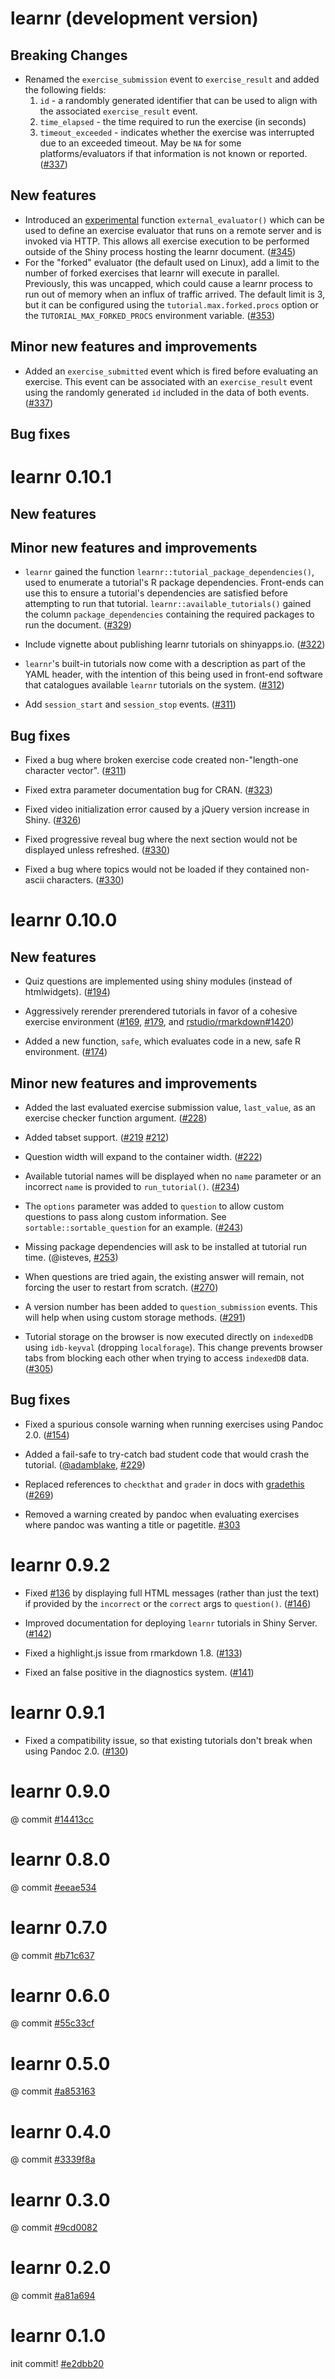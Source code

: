 learnr (development version)
===========

## Breaking Changes

* Renamed the `exercise_submission` event to `exercise_result` and added the following fields: 
  1. `id` - a randombly generated identifier that can be used to align with the associated `exercise_result` event.
  2. `time_elapsed` - the time required to run the exercise (in seconds)
  3. `timeout_exceeded` - indicates whether the exercise was interrupted due to an exceeded timeout. May be `NA` for some platforms/evaluators if that information is not known or reported. ([#337](https://github.com/rstudio/learnr/pull/337))
  

## New features

* Introduced an [experimental](https://www.tidyverse.org/lifecycle/#experimental) function `external_evaluator()` which can be used to define an exercise evaluator that runs on a remote server and is invoked via HTTP. This allows all exercise execution to be performed outside of the Shiny process hosting the learnr document. ([#345](https://github.com/rstudio/learnr/pull/345))
* For the "forked" evaluator (the default used on Linux), add a limit to the number of forked exercises that learnr will execute in parallel. Previously, this was uncapped, which could cause a learnr process to run out of memory when an influx of traffic arrived. The default limit is 3, but it can be configured using the `tutorial.max.forked.procs` option or the `TUTORIAL_MAX_FORKED_PROCS` environment variable. ([#353](https://github.com/rstudio/learnr/pull/353))

## Minor new features and improvements

* Added an `exercise_submitted` event which is fired before evaluating an exercise. This event can be associated with an `exercise_result` event using the randomly generated `id` included in the data of both events. ([#337](https://github.com/rstudio/learnr/pull/337))

## Bug fixes


learnr 0.10.1
===========

## New features

## Minor new features and improvements

* `learnr` gained the function `learnr::tutorial_package_dependencies()`, used to enumerate a tutorial's R package dependencies. Front-ends can use this to ensure a tutorial's dependencies are satisfied before attempting to run that tutorial. `learnr::available_tutorials()` gained the column `package_dependencies` containing the required packages to run the document. ([#329](https://github.com/rstudio/learnr/pull/329))

* Include vignette about publishing learnr tutorials on shinyapps.io. ([#322](https://github.com/rstudio/learnr/pull/322))

* `learnr`'s built-in tutorials now come with a description as part of the YAML header, with the intention of this being used in front-end software that catalogues available `learnr` tutorials on the system. ([#312](https://github.com/rstudio/learnr/issues/312))

* Add `session_start` and `session_stop` events. ([#311](https://github.com/rstudio/learnr/pull/328))

## Bug fixes

* Fixed a bug where broken exercise code created non-"length-one character vector". ([#311](https://github.com/rstudio/learnr/pull/311))

* Fixed extra parameter documentation bug for CRAN. ([#323](https://github.com/rstudio/learnr/pull/323))

* Fixed video initialization error caused by a jQuery version increase in Shiny. ([#326](https://github.com/rstudio/learnr/pull/326))

* Fixed progressive reveal bug where the next section would not be displayed unless refreshed. ([#330](https://github.com/rstudio/learnr/pull/330))

* Fixed a bug where topics would not be loaded if they contained non-ascii characters. ([#330](https://github.com/rstudio/learnr/pull/330))


learnr 0.10.0
===========

## New features

* Quiz questions are implemented using shiny modules (instead of htmlwidgets). ([#194](https://github.com/rstudio/learnr/pull/194))

* Aggressively rerender prerendered tutorials in favor of a cohesive exercise environment ([#169](https://github.com/rstudio/learnr/issues/169), [#179](https://github.com/rstudio/learnr/pull/179), and [rstudio/rmarkdown#1420](https://github.com/rstudio/rmarkdown/pull/1420))

* Added a new function, `safe`, which evaluates code in a new, safe R environment. ([#174](https://github.com/rstudio/learnr/pull/174))

## Minor new features and improvements

* Added the last evaluated exercise submission value, `last_value`, as an exercise checker function argument. ([#228](https://github.com/rstudio/learnr/pull/228))

* Added tabset support. ([#219](https://github.com/rstudio/learnr/pull/219) [#212](https://github.com/rstudio/learnr/issues/212))

* Question width will expand to the container width. ([#222](https://github.com/rstudio/learnr/pull/222))

* Available tutorial names will be displayed when no `name` parameter or an incorrect `name` is provided to `run_tutorial()`. ([#234](https://github.com/rstudio/learnr/pull/234))

* The `options` parameter was added to `question` to allow custom questions to pass along custom information.  See `sortable::sortable_question` for an example. ([#243](https://github.com/rstudio/learnr/pull/243))

* Missing package dependencies will ask to be installed at tutorial run time. (@isteves, [#253](https://github.com/rstudio/learnr/issues/253))

* When questions are tried again, the existing answer will remain, not forcing the user to restart from scratch. ([#270](https://github.com/rstudio/learnr/issues/270))

* A version number has been added to `question_submission` events.  This will help when using custom storage methods. ([#291](https://github.com/rstudio/learnr/pull/291))

* Tutorial storage on the browser is now executed directly on `indexedDB` using `idb-keyval` (dropping `localforage`).  This change prevents browser tabs from blocking each other when trying to access `indexedDB` data. ([#305](https://github.com/rstudio/learnr/pull/305))

## Bug fixes

* Fixed a spurious console warning when running exercises using Pandoc 2.0. ([#154](https://github.com/rstudio/learnr/issues/154))

* Added a fail-safe to try-catch bad student code that would crash the tutorial. ([@adamblake](https://github.com/adamblake), [#229](https://github.com/rstudio/learnr/issues/229))

* Replaced references to `checkthat` and `grader` in docs with [gradethis](https://github.com/rstudio-education/gradethis) ([#269](https://github.com/rstudio/learnr/issues/269))

* Removed a warning created by pandoc when evaluating exercises where pandoc was wanting a title or pagetitle. [#303](https://github.com/rstudio/learnr/pull/303)



learnr 0.9.2
===========

* Fixed [#136](https://github.com/rstudio/learnr/issues/136) by displaying full HTML messages (rather than just the text) if provided by the `incorrect` or the `correct` args to `question()`. ([#146](https://github.com/rstudio/learnr/pull/146))

* Improved documentation for deploying `learnr` tutorials in Shiny Server. ([#142](https://github.com/rstudio/learnr/issues/142))

* Fixed a highlight.js issue from rmarkdown 1.8. ([#133](https://github.com/rstudio/learnr/issues/133))

* Fixed an false positive in the diagnostics system. ([#141](https://github.com/rstudio/learnr/issues/141))

learnr 0.9.1
===========

* Fixed a compatibility issue, so that existing tutorials don't break when using Pandoc 2.0. ([#130](https://github.com/rstudio/learnr/pull/130))

learnr 0.9.0
===========

@ commit [#14413cc](https://github.com/rstudio/learnr/commit/14413cc7ea20fa3b5938b29fab2b01282e6f0c1f)

learnr 0.8.0
===========

@ commit [#eeae534](https://github.com/rstudio/learnr/commit/eeae534fa792dcd369075a90b59b042ad26f945f)

learnr 0.7.0
===========

@ commit [#b71c637](https://github.com/rstudio/learnr/commit/b71c637cb0b1e0cb817e8e0c2fa56a4fcabd58dd)

learnr 0.6.0
===========

@ commit [#55c33cf](https://github.com/rstudio/learnr/commit/55c33cf616d3259c508ae234d301964c599a3039)

learnr 0.5.0
===========

@ commit [#a853163](https://github.com/rstudio/learnr/commit/a8531633f38c13333da6e1c76c6cb6c720e299dd)

learnr 0.4.0
===========

@ commit [#3339f8a](https://github.com/rstudio/learnr/commit/3339f8aaa2d0402622b1881aa42fcc78ea87db51)

learnr 0.3.0
===========

@ commit [#9cd0082](https://github.com/rstudio/learnr/commit/9cd00828bfa2429d88ad9efdbd51ad8475a6efb2)

learnr 0.2.0
===========

@ commit [#a81a694](https://github.com/rstudio/learnr/commit/a81a69498823d860f54c153128719e280de3d831)

learnr 0.1.0
===========

init commit! [#e2dbb20](https://github.com/rstudio/learnr/commit/e2dbb20d8fb7208cffcb339ea0fc5a8c9c45adb5)
